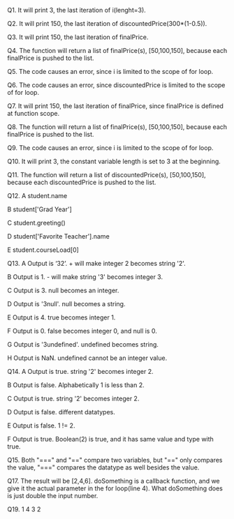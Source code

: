 Q1. It will print 3, the last iteration of i(lenght=3).

Q2. It will print 150, the last iteration of discountedPrice(300*(1-0.5)).

Q3. It will print 150, the last iteration of finalPrice.

Q4. The function will return a list of finalPrice(s), [50,100,150], because each finalPrice is pushed to the list.

Q5. The code causes an error, since i is limited to the scope of for loop.

Q6. The code causes an error, since discountedPrice is limited to the scope of for loop.

Q7. It will print 150, the last iteration of finalPrice, since finalPrice is defined at function scope.

Q8. The function will return a list of finalPrice(s), [50,100,150], because each finalPrice is pushed to the list.

Q9. The code causes an error, since i is limited to the scope of for loop.

Q10. It will print 3, the constant variable length is set to 3 at the beginning.

Q11. The function will return a list of discountedPrice(s), [50,100,150], because each discountedPrice is pushed to the list.

Q12. 
  A student.name

  B student['Grad Year']

  C student.greeting()

  D student['Favorite Teacher'].name

  E student.courseLoad[0]

Q13. 
  A Output is ‘32’. + will make integer 2 becomes string '2'.

  B Output is 1. - will make string '3' becomes integer 3.

  C Output is 3. null becomes an integer.

  D Output is '3null'. null becomes a string.

  E Output is 4. true becomes integer 1.

  F Output is 0. false becomes integer 0, and null is 0.

  G Output is '3undefined'. undefined becomes string. 

  H Output is NaN. undefined cannot be an integer value.

Q14.
  A Output is true. string '2' becomes integer 2.

  B Output is false. Alphabetically 1 is less than 2.

  C Output is true. string '2' becomes integer 2.

  D Output is false. different datatypes.

  E Output is false. 1 != 2.

  F Output is true. Boolean(2) is true, and it has same value and type with true.

Q15. Both "===" and "==" compare two variables, but "==" only compares the value, "===" compares the datatype as well besides the value.

Q17. The result will be [2,4,6]. doSomething is a callback function, and we give it the actual parameter in the for loop(line 4). What doSomething does is just double the input number.

Q19.
1
4
3
2

